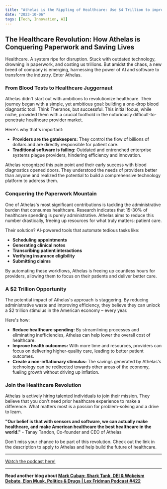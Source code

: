 ```yaml
---
title: "Athelas is the Rippling of Healthcare: Use $4 Trillion to improve healthcare"
date: "2023-10-06"
tags: [Tech, Innovation, AI]
---
```


## The Healthcare Revolution: How Athelas is Conquering Paperwork and Saving Lives

Healthcare. A system ripe for disruption. Stuck with outdated technology, drowning in paperwork, and costing us trillions. But amidst the chaos, a new breed of company is emerging, harnessing the power of AI and software to transform the industry. Enter Athelas.

### From Blood Tests to Healthcare Juggernaut

Athelas didn't start out with ambitions to revolutionize healthcare. Their journey began with a simple, yet ambitious goal: building a one-drop blood diagnostic tool. Think Theranos, but successful. This initial focus, while niche, provided them with a crucial foothold in the notoriously difficult-to-penetrate healthcare provider market.

Here's why that's important:

- **Providers are the gatekeepers:** They control the flow of billions of dollars and are directly responsible for patient care.
- **Traditional software is failing:** Outdated and entrenched enterprise systems plague providers, hindering efficiency and innovation.

Athelas recognized this pain point and their early success with blood diagnostics opened doors. They understood the needs of providers better than anyone and realized the potential to build a comprehensive technology platform to address them.

### Conquering the Paperwork Mountain

One of Athelas's most significant contributions is tackling the administrative burden that consumes healthcare. Research indicates that 15-30% of healthcare spending is purely administrative. Athelas aims to reduce this number drastically, freeing up resources for what truly matters: patient care.

Their solution? AI-powered tools that automate tedious tasks like:

- **Scheduling appointments**
- **Generating clinical notes**
- **Transcribing patient interactions**
- **Verifying insurance eligibility**
- **Submitting claims**

By automating these workflows, Athelas is freeing up countless hours for providers, allowing them to focus on their patients and deliver better care.

### A $2 Trillion Opportunity

The potential impact of Athelas's approach is staggering. By reducing administrative waste and improving efficiency, they believe they can unlock a $2 trillion stimulus in the American economy – every year.

Here's how:

- **Reduce healthcare spending:** By streamlining processes and eliminating inefficiencies, Athelas can help lower the overall cost of healthcare.
- **Improve health outcomes:** With more time and resources, providers can focus on delivering higher-quality care, leading to better patient outcomes.
- **Create a non-inflationary stimulus:** The savings generated by Athelas's technology can be redirected towards other areas of the economy, fueling growth without driving up inflation.

### Join the Healthcare Revolution

Athelas is actively hiring talented individuals to join their mission. They believe that you don't need prior healthcare experience to make a difference. What matters most is a passion for problem-solving and a drive to learn.

**"Our belief is that with sensors and software, we can actually make healthcare, and make American healthcare the best healthcare in the world."** - Tanay Tandon, Co-founder and CEO of Athelas

Don't miss your chance to be part of this revolution. Check out the link in the description to apply to Athelas and help build the future of healthcare.

---

<a href="https://youtube.com/watch?v=9iSZ12osxHM" target="_blank">Watch the podcast here!</a>

---

**Read another blog about [Mark Cuban: Shark Tank, DEI & Wokeism Debate, Elon Musk, Politics & Drugs | Lex Fridman Podcast #422](./20240329-markcuban-lexfridman)**

